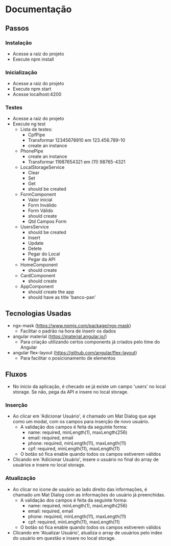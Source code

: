 # Documentação

## Passos

### Instalação

- Acesse a raiz do projeto
- Execute npm install

### Inicialização

- Acesse a raiz do projeto
- Execute npm start
- Acesse localhost:4200

### Testes

- Acesse a raiz do projeto
- Execute ng test
  - Lista de testes:
    - CpfPipe
    - Transformar 12345678910 em 123.456.789-10
    - create an instance
  - PhonePipe
    - create an instance
    - Transformar 11987654321 em (11) 98765-4321
  - LocalStorageService
    - Clear
    - Set
    - Get
    - should be created
  - FormComponent
    - Valor inicial
    - Form Inválido
    - Form Válido
    - should create
    - Qtd Campos Form
  - UsersService
    - should be created
    - Insert
    - Update
    - Delete
    - Pegar do Local
    - Pegar da API
  - HomeComponent
    - should create
  - CardComponent
    - should create
  - AppComponent
    - should create the app
    - should have as title 'banco-pan'

## Tecnologias Usadas

- ngx-mask (https://www.npmjs.com/package/ngx-mask)
  - Facilitar o padrão na hora de inserir os dados
- angular material (https://material.angular.io/)
  - Para criação utilizando certos components já criados pelo time do Angular
- angular flex-layout (https://github.com/angular/flex-layout)
  - Para facilitar o posicionamento de elementos

## Fluxos

- No inicio da aplicação, é checado se já existe um campo 'users' no local storage. Se não, pega da API e insere no local storage.

### Inserção
- Ao clicar em 'Adicionar Usuário', é chamado um Mat Dialog que age como um modal, com os campos para inserção de novo usuário.
  - A validação dos campos é feita da seguinte forma:
    - name: required, minLength(1), maxLength(256)
	- email: required, email
	- phone: required, minLength(11), maxLength(11)
	- cpf: required, minLength(11), maxLength(11)
  - O botão só fica enable quando todos os campos estiverem válidos
- Clicando em 'Adicionar Usuário', insere o usuário no final do array de usuários e insere no local storage.

### Atualização
- Ao clicar no icone de usuário ao lado direito das informações, é chamado um Mat Dialog com as informações do usuário já preenchidas.
  - A validação dos campos é feita da seguinte forma:
    - name: required, minLength(1), maxLength(256)
	- email: required, email
	- phone: required, minLength(11), maxLength(11)
	- cpf: required, minLength(11), maxLength(11)
  - O botão só fica enable quando todos os campos estiverem válidos
- Clicando em 'Atualizar Usuário', atualiza o array de usuários pelo index do usuário em questão e insere no local storage.
